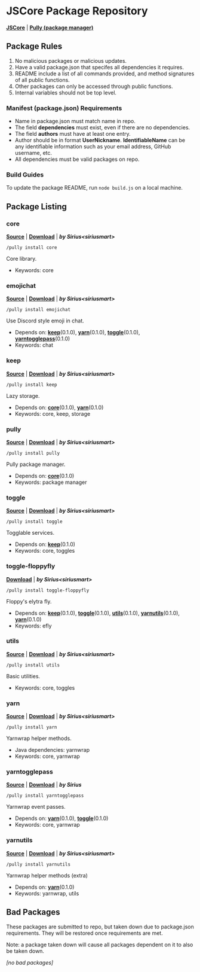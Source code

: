 # JSCore Package Repository

[**JSCore**](https://github.com/FabricCore/JSCore) | [**Pully (package manager)**](https://github.com/FabricCore/pully)

## Package Rules

1. No malicious packages or malicious updates.
2. Have a valid package.json that specifes all dependencies it requires.
3. README include a list of all commands provided, and method signatures of all public functions.
4. Other packages can only be accessed through public functions.
5. Internal variables should not be top level.

### Manifest (package.json) Requirements

- Name in package.json must match name in repo.
- The field **dependencies** must exist, even if there are no dependencies.
- The field **authors** must have at least one entry.
- Author should be in format **UserNickname<IdentifiableName>**. **IdentifiableName** can be any identifiable information such as your email address, GitHub username, etc.
- All dependencies must be valid packages on repo.

### Build Guides

To update the package README, run `node build.js` on a local machine.

## Package Listing

<!--listing:begin-->
### core
[**Source**](https://github.com/FabricCore/modcore) | [**Download**](https://github.com/FabricCore/modcore/archive/refs/heads/master.zip) | ***by Sirius&lt;siriusmart&gt;***

```
/pully install core
```

Core library.
- Keywords: core

### emojichat
[**Source**](https://github.com/siriusmart/emojichat/) | [**Download**](https://github.com/Siriusmart/emojichat/archive/refs/heads/master.zip) | ***by Sirius&lt;siriusmart&gt;***

```
/pully install emojichat
```

Use Discord style emoji in chat.
- Depends on: **[keep](#keep)**(0.1.0), **[yarn](#yarn)**(0.1.0), **[toggle](#toggle)**(0.1.0), **[yarntogglepass](#yarntogglepass)**(0.1.0)
- Keywords: chat

### keep
[**Source**](https://github.com/FabricCore/modkeep) | [**Download**](https://github.com/FabricCore/modkeep/archive/refs/heads/master.zip) | ***by Sirius&lt;siriusmart&gt;***

```
/pully install keep
```

Lazy storage.
- Depends on: **[core](#core)**(0.1.0), **[yarn](#yarn)**(0.1.0)
- Keywords: core, keep, storage

### pully
[**Source**](https://github.com/FabricCore/pully) | [**Download**](https://github.com/FabricCore/pully/archive/refs/heads/master.zip) | ***by Sirius&lt;siriusmart&gt;***

```
/pully install pully
```

Pully package manager.
- Depends on: **[core](#core)**(0.1.0)
- Keywords: package manager

### toggle
[**Source**](https://github.com/FabricCore/modtoggle) | [**Download**](https://github.com/FabricCore/modtoggle/archive/refs/heads/master.zip) | ***by Sirius&lt;siriusmart&gt;***

```
/pully install toggle
```

Togglable services.
- Depends on: **[keep](#keep)**(0.1.0)
- Keywords: core, toggles

### toggle-floppyfly
[**Download**](https://github.com/Siriusmart/toggle-floppyfly/archive/refs/heads/master.zip) | ***by Sirius&lt;siriusmart&gt;***

```
/pully install toggle-floppyfly
```

Floppy's elytra fly.
- Depends on: **[keep](#keep)**(0.1.0), **[toggle](#toggle)**(0.1.0), **[utils](#utils)**(0.1.0), **[yarnutils](#yarnutils)**(0.1.0), **[yarn](#yarn)**(0.1.0)
- Keywords: efly

### utils
[**Source**](https://github.com/FabricCore/modutils) | [**Download**](https://github.com/FabricCore/modutils/archive/refs/heads/master.zip) | ***by Sirius&lt;siriusmart&gt;***

```
/pully install utils
```

Basic utilities.
- Keywords: core, toggles

### yarn
[**Source**](https://github.com/FabricCore/yarn.js) | [**Download**](https://github.com/FabricCore/yarn.js/archive/refs/heads/master.zip) | ***by Sirius&lt;siriusmart&gt;***

```
/pully install yarn
```

Yarnwrap helper methods.
- Java dependencies: yarnwrap
- Keywords: core, yarnwrap

### yarntogglepass
[**Source**](https://github.com/FabricCore/yarntogglepass) | [**Download**](https://github.com/FabricCore/yarntogglepass/archive/refs/heads/master.zip) | ***by Sirius***

```
/pully install yarntogglepass
```

Yarnwrap event passes.
- Depends on: **[yarn](#yarn)**(0.1.0), **[toggle](#toggle)**(0.1.0)
- Keywords: core, yarnwrap

### yarnutils
[**Source**](https://github.com/FabricCore/yarnutils) | [**Download**](https://github.com/FabricCore/yarnutils/archive/refs/heads/master.zip) | ***by Sirius&lt;siriusmart&gt;***

```
/pully install yarnutils
```

Yarnwrap helper methods (extra)
- Depends on: **[yarn](#yarn)**(0.1.0)
- Keywords: yarnwrap, utils
<!--listing:end-->

## Bad Packages

These packages are submitted to repo, but taken down due to package.json requirements. They will be restored once requirements are met.

Note: a package taken down will cause all packages dependent on it to also be taken down.

<!--badpacks:begin-->
*[no bad packages]*
<!--badpacks:end-->
